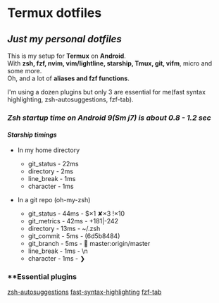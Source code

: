
# Termux dotfiles

## ***Just my personal dotfiles***

This is my setup for **Termux** on **Android**.<br>
With **zsh, fzf, nvim, vim/lightline, starship, Tmux,
git, vifm**, micro and some more. <br>
Oh, and a lot of **aliases and fzf functions**.

I'm using a dozen plugins but only 3 are essential
for me(fast syntax highlighting, zsh-autosuggestions, fzf-tab).<br>
### ***Zsh startup time on Android 9(Sm j7) is about 0.8 - 1.2 sec***<br>
#### ***Starship timings***<br>
- In my home directory<br>
  - git_status  -  22ms <br>
  - directory   -   2ms <br>
  - line_break  -   1ms <br>
  - character   -   1ms <br>

- In a git repo (oh-my-zsh)<br>
  - git_status   -  44ms  -   $×1 ✘×3 !×10<br>
  - git_metrics  -  42ms  -   +181|-242<br>
  - directory    -  13ms  -   ~/.zsh<br>
  - git_commit   -   5ms  -   (6d5b8484)<br>
  - git_branch   -   5ms  -    master:origin/master<br>
  - line_break   -   1ms  -   \n<br>
  - character    -   1ms  -   ❯

### **Essential plugins
[zsh-autosuggestions](https://github.com/zsh-users/zsh-autosuggestions.git)
[fast-syntax-highlighting](p)
[fzf-tab](https://github.com/Aloxaf/fzf-tab.git)
